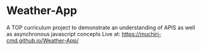 # Weather-App
A TOP curriculum project to demonstrate an understanding of APIS as well as asynchronous javascript concepts
Live at: https://muchiri-cmd.github.io/Weather-App/
